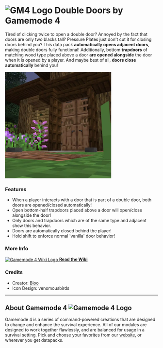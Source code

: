 # <img src="https://raw.githubusercontent.com/Gamemode4Dev/GM4_Datapacks/master/base/images/gm4_logo.png" alt="GM4 Logo" width="32" /> Double Doors by Gamemode 4

Tired of clicking twice to open a double door?
Annoyed by the fact that doors are only two blacks tall?
Pressure Plates just don't cut it for closing doors behind you?
This data pack **automatically opens adjacent doors**, making double doors fully functional! Additionally, bottom **trapdoors** of matching wood type placed above a door **are opened alongside** the door when it is opened by a player. And maybe best of all, **doors close automatically** behind you! 

<img src="https://raw.githubusercontent.com/Gamemode4Dev/GM4_Datapacks/master/gm4_double_doors/images/double_doors.webp" alt="Double Doors Example" width="350"/>   


### Features
- When a player interacts with a door that is part of a double door, both doors are opened/closed automatically!
- Open bottom-half trapdoors placed above a door will open/close alongside the door!
- Only doors and trapdoors which are of the same type and adjacent show this behavior.
- Doors are automatically closed behind the player!
- Hold shift to enforce normal 'vanilla' door behavior!

### More Info
[<img src="https://raw.githubusercontent.com/Gamemode4Dev/GM4_Datapacks/master/base/images/gm4_wiki_logo.png" alt="Gamemode 4 Wiki Logo" width="40" align="center"/> **Read the Wiki**](https://wiki.gm4.co/wiki/Double_Doors)

### Credits
- Creator: [Bloo](https://twitter.com/Bloo_dev)
- Icon Design: venomousbirds

---
## About Gamemode 4 <img src="https://raw.githubusercontent.com/Gamemode4Dev/GM4_Datapacks/master/base/images/gm4_logo.png" alt="Gamemode 4 Logo" width="20"/>
Gamemode 4 is a series of command-powered creations that are designed to change and enhance the survival experience. All of our modules are designed to work together flawlessly, and are balanced for usage in a survival setting. Pick and choose your favorites from our [website](https://gm4.co), or wherever you get datapacks.